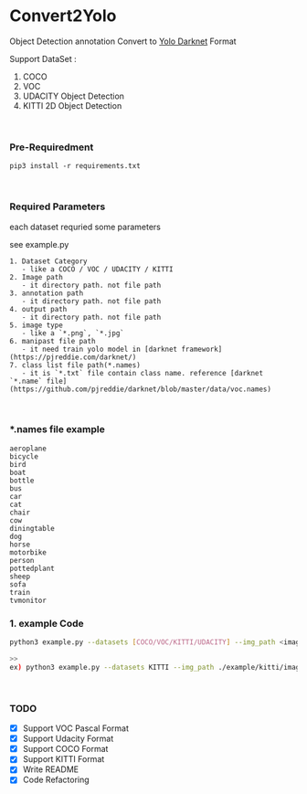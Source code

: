 # Convert2Yolo
Object Detection annotation Convert to [Yolo Darknet](https://pjreddie.com/darknet/yolo/) Format

Support DataSet : 

1. COCO
2. VOC
3. UDACITY Object Detection
4. KITTI 2D Object Detection

​    

### Pre-Requiredment

```
pip3 install -r requirements.txt
```

​    

### Required Parameters 

each dataset requried some parameters

see example.py

    1. Dataset Category
       - like a COCO / VOC / UDACITY / KITTI
    2. Image path
       - it directory path. not file path
    3. annotation path
       - it directory path. not file path
    4. output path
       - it directory path. not file path
    5. image type
       - like a `*.png`, `*.jpg`
    6. manipast file path
       - it need train yolo model in [darknet framework](https://pjreddie.com/darknet/)
    7. class list file path(*.names)
       - it is `*.txt` file contain class name. reference [darknet `*.name` file](https://github.com/pjreddie/darknet/blob/master/data/voc.names)

​    

### *.names file example
```
aeroplane
bicycle
bird
boat
bottle
bus
car
cat
chair
cow
diningtable
dog
horse
motorbike
person
pottedplant
sheep
sofa
train
tvmonitor
```

### 1. example Code
```bash
python3 example.py --datasets [COCO/VOC/KITTI/UDACITY] --img_path <image_path> --label <label path or annotation file> --convert_output_path <output path> --img_type [".jpg" / ".png"] --manipast_path <output manipast file path> --cls_list_file <*.names file path>

>>
ex) python3 example.py --datasets KITTI --img_path ./example/kitti/images/ --label ./example/kitti/labels/ --convert_output_path ./ --img_type ".jpg" --manipast_path ./ --cls_list_file names.txt
```

​    

### TODO

- [x] Support VOC Pascal Format
- [x] Support Udacity Format
- [x] Support COCO Format
- [x] Support KITTI Format
- [x] Write README
- [x] Code Refactoring
